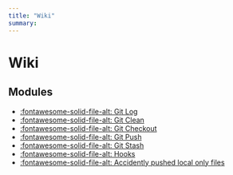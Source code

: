 ```yaml
---
title: "Wiki"
summary:
---
```


Wiki
===

Modules
---

- [:fontawesome-solid-file-alt: Git Log](01-git-log.md)
- [:fontawesome-solid-file-alt: Git Clean](02-git-clean.md)
- [:fontawesome-solid-file-alt: Git Checkout](03-git-checkout.md)
- [:fontawesome-solid-file-alt: Git Push](04-git-push.md)
- [:fontawesome-solid-file-alt: Git Stash](05-git-stash.md)
- [:fontawesome-solid-file-alt: Hooks](06-hooks.md)
- [:fontawesome-solid-file-alt: Accidently pushed local only
    files](07-accidently-pushed-local-only-files.md)
